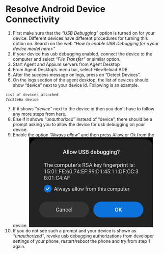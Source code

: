 # Resolve Android Device Connectivity

1. First make sure that the *“USB Debugging”* option is turned on for your device. Different devices have different procedures for turning this option on. Search on the web *“How to enable USB Debugging for \<your device model here\>”*
2. If your device has usb debugging enabled, connect the device to the computer and select *“File Transfer”* or similar option.
3. Start Agent and Appium servers from Agent Desktop
4. From Agent Desktop’s menu bar, select File>Reload ADB
5. After the success message on logs, press on “Detect Devices”.
6. On the logs section of the agent desktop, the list of devices should show “device” next to your device id. Following is an example.

```
List of devices attached
7cc32e6a device
```
   
7. If it shows *“device”* next to the device id then you don’t have to follow any more steps from here.
8. Else if it shows *“unauthorized”* instead of “device”, there should be a prompt asking you to allow the device for usb debugging on your device.
9. Enable the option *“Always allow”* and then press Allow or Ok from the device.
    ![](../../static/img/allow_debugging.png)
10. If you do not see such a prompt and your device is shown as *“unauthorized”*, revoke usb debugging authorizations from developer settings of your phone, restart/reboot the phone and try from step 1 again.


